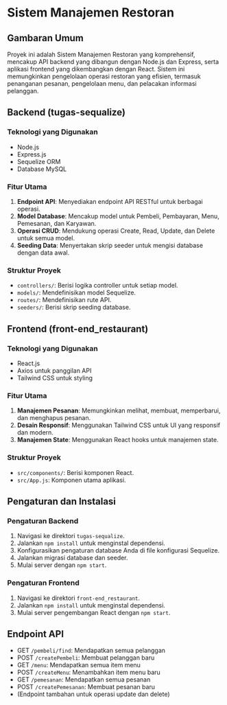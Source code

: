 # Sistem Manajemen Restoran

## Gambaran Umum
Proyek ini adalah Sistem Manajemen Restoran yang komprehensif, mencakup API backend yang dibangun dengan Node.js dan Express, serta aplikasi frontend yang dikembangkan dengan React. Sistem ini memungkinkan pengelolaan operasi restoran yang efisien, termasuk penanganan pesanan, pengelolaan menu, dan pelacakan informasi pelanggan.

## Backend (tugas-sequalize)

### Teknologi yang Digunakan
- Node.js
- Express.js
- Sequelize ORM
- Database MySQL

### Fitur Utama
1. **Endpoint API**: Menyediakan endpoint API RESTful untuk berbagai operasi.
2. **Model Database**: Mencakup model untuk Pembeli, Pembayaran, Menu, Pemesanan, dan Karyawan.
3. **Operasi CRUD**: Mendukung operasi Create, Read, Update, dan Delete untuk semua model.
4. **Seeding Data**: Menyertakan skrip seeder untuk mengisi database dengan data awal.

### Struktur Proyek
- `controllers/`: Berisi logika controller untuk setiap model.
- `models/`: Mendefinisikan model Sequelize.
- `routes/`: Mendefinisikan rute API.
- `seeders/`: Berisi skrip seeding database.

## Frontend (front-end_restaurant)

### Teknologi yang Digunakan
- React.js
- Axios untuk panggilan API
- Tailwind CSS untuk styling

### Fitur Utama
1. **Manajemen Pesanan**: Memungkinkan melihat, membuat, memperbarui, dan menghapus pesanan.
2. **Desain Responsif**: Menggunakan Tailwind CSS untuk UI yang responsif dan modern.
3. **Manajemen State**: Menggunakan React hooks untuk manajemen state.

### Struktur Proyek
- `src/components/`: Berisi komponen React.
- `src/App.js`: Komponen utama aplikasi.

## Pengaturan dan Instalasi

### Pengaturan Backend
1. Navigasi ke direktori `tugas-sequalize`.
2. Jalankan `npm install` untuk menginstal dependensi.
3. Konfigurasikan pengaturan database Anda di file konfigurasi Sequelize.
4. Jalankan migrasi database dan seeder.
5. Mulai server dengan `npm start`.

### Pengaturan Frontend
1. Navigasi ke direktori `front-end_restaurant`.
2. Jalankan `npm install` untuk menginstal dependensi.
3. Mulai server pengembangan React dengan `npm start`.

## Endpoint API

- GET `/pembeli/find`: Mendapatkan semua pelanggan
- POST `/createPembeli`: Membuat pelanggan baru
- GET `/menu`: Mendapatkan semua item menu
- POST `/createMenu`: Menambahkan item menu baru
- GET `/pemesanan`: Mendapatkan semua pesanan
- POST `/createPemesanan`: Membuat pesanan baru
- (Endpoint tambahan untuk operasi update dan delete)